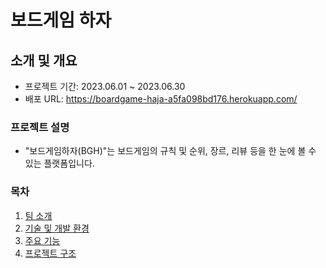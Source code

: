 # 보드게임 하자

## 소개 및 개요

* 프로젝트 기간: 2023.06.01 ~ 2023.06.30
* 배포 URL: https://boardgame-haja-a5fa098bd176.herokuapp.com/

### 프로젝트 설명
* "보드게임하자(BGH)"는 보드게임의 규칙 및 순위, 장르, 리뷰 등을 한 눈에 볼 수 있는 플랫폼입니다.

### 목차
1. [팀 소개](#1-팀-소개)
2. [기술 및 개발 환경](#2-기술-및-개발-환경)
3. [주요 기능](#3-주요-기능)
4. [프로젝트 구조](#4-프로젝트-구조)
